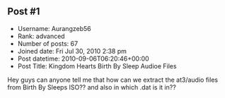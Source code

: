 ## Post #1
- Username: Aurangzeb56
- Rank: advanced
- Number of posts: 67
- Joined date: Fri Jul 30, 2010 2:38 pm
- Post datetime: 2010-09-06T06:20:46+00:00
- Post Title: Kingdom Hearts Birth By Sleep Audioe Files

Hey guys can anyone tell me that how can we extract the at3/audio files from Birth By Sleeps ISO?? and also in which .dat is it in??
